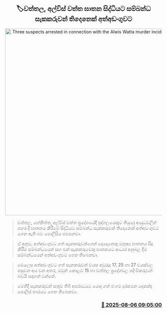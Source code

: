 <p align='center'><b><h2 align='center' title='Three suspects arrested in connection with the Alwis Watta murder incident in Wattala'>🏷වත්තල, අල්විස් වත්ත ඝාතන සිද්ධියට සම්බන්ධ සැකකරුවන් තිදෙනෙක් අත්අඩංගුවට</h2></b></p>
<p align='center'><img src='https://helakuru.sgp1.cdn.digitaloceanspaces.com/esana/images/lib/arrested2[1].jpg' width='600' alt='Three suspects arrested in connection with the Alwis Watta murder incident in Wattala'></p>

> වත්තල, හේකිත්ත, අල්විස් වත්ත ප්‍රදේශයේදී පුද්ගලයෙකුට තියුණු ආයුධවලින් පහර දී ඝාතනය කිරීමේ සිද්ධියට සම්බන්ධ සැකකරුවන් තිදෙනෙක් අත්අඩංගුවට ගෙන ඇති බව පොලීසිය පවසනවා.

> ඒ අනුව, අත්අඩංගුවට ගත් සැකකරුවන්ගෙන් දෙදෙනෙකු මනුෂ්‍ය ඝාතනය සිදු කිරීම සම්බන්ධයෙන් සහ එක් සැකකරුවෙකු ඝාතනයට ආධාර අනුබල දීම සම්බන්ධයෙන් අත්අඩංගුවට ගෙන තිබෙනවා.

> මෙලෙස අත්අඩංගුවට ගත් සැකකරුවන් වයස අවුරුදු 17, 25 හා 27 වයස්වල පසුවන අය වන අතර, ඔවුන් කොළඹ 15 හා වත්තල ප්‍රදේශවල පදිංචිකරුවන් බවයි සඳහන් වන්නේ.

> මෙහිදී සැකකරුවන් සතුව තිබී අපරාධයට යොදා ගත් ජංගම දුරකථන දෙකක්ද පොලිස් භාරයට ගෙන තිබෙනවා.



<h3 align='right'><a href='https://www.helakuru.lk/esana/p/112481/'>📅 2025-08-06 09:05:00</a></h3>
